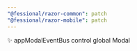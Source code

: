 ```yaml
---
"@fessional/razor-common": patch
"@fessional/razor-mobile": patch
---
```


✨ appModalEventBus control global Modal

